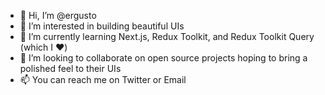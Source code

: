 - 👋 Hi, I’m @ergusto
- 👀 I’m interested in building beautiful UIs
- 🌱 I’m currently learning Next.js, Redux Toolkit, and Redux Toolkit Query (which I ❤️)
- 💞️ I’m looking to collaborate on open source projects hoping to bring a polished feel to their UIs
- 📫 You can reach me on Twitter or Email

<!---
ergusto/ergusto is a ✨ special ✨ repository because its `README.md` (this file) appears on your GitHub profile.
You can click the Preview link to take a look at your changes.
--->
